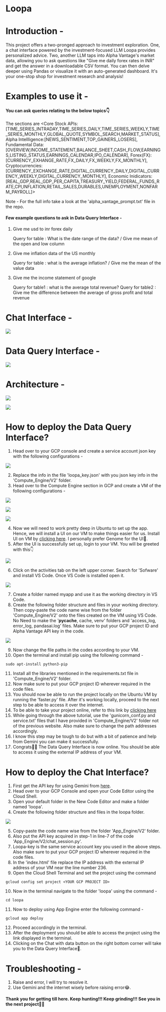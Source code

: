# Loopa

# Introduction - 
This project offers a two-pronged approach to investment exploration. One, a chat interface powered by the investment-focused LLM Loopa provides personalized advice. Two, another LLM taps into Alpha Vantage's market data, allowing you to ask questions like "Give me daily forex rates in INR" and get the answer in a downloadable CSV format. You can then delve deeper using Pandas or visualize it with an auto-generated dashboard. It's your one-stop shop for investment research and analysis!

# Examples to use it - 
#### You can ask queries relating to the below topics👇
The sections are <Core Stock APIs:[TIME_SERIES_INTRADAY,TIME_SERIES_DAILY,TIME_SERIES_WEEKLY,TIME_SERIES_MONTHLY,GLOBAL_QUOTE,SYMBOL_SEARCH,MARKET_STATUS],
Alpha Intellligence:[NEWS_SENTIMENT,TOP_GAINERS_LOSERS],
Fundamental Data:[OVERVIEW,INCOME_STATEMENT,BALANCE_SHEET,CASH_FLOW,EARNINGS,LISTING_STATUS,EARNINGS_CALENDAR,IPO_CALENDAR],
Forex(FX):[CURRENCY_EXHANGE_RATE,FX_DAILY,FX_WEEKLY,FX_MONTHLY],
Cryptocurrencies:[CURRENCY_EXCHANGE_RATE,DIGITAL_CURRENCY_DAILY,DIGITAL_CURRENCY_WEEKLY,DIGITAL_CURRENCY_MONTHLY],
Economic Inidicators:[REAL_GDP,REAL_GDP_PER_CAPITA,TREASURY_YIELD,FEDERAL_FUNDS_RATE,CPI,INFLATION,RETAIL_SALES,DURABLES,UNEMPLOYMENT,NONFARM_PAYROLL]>

Note - For the full info take a look at the 'alpha_vantage_prompt.txt' file in the repo.

#### Few example questions to ask in Data Query Interface - 
1. Give me usd to inr forex daily
 
     Query for table : What is the date range of the data? / Give me mean of the open and low column

2. Give me inflation data of the US monthly
 
     Query for table : what is the average inflation? / Give me the mean of the value data

3. Give me the income statement of google
 
     Query for table1 : what is the average total revenue?
     Query for table2 : Give me the difference between the average of gross profit and total revenue

# Chat Interface - 
![](Images/loopa-1.png)

# Data Query Interface - 
![](Images/loopa-2.png)

# Architecture - 
![](Images/archie-1.png)

![](Images/archie-2.png)

# How to deploy the Data Query Interface?
1. Head over to your GCP console and create a service account json key with the following configurations - 

![](Images/config-1.png)

2. Replace the info in the file 'loopa_key.json' with you json key info in the 'Compute_Engine/V2' folder.
3. Head over to the Compute Engine section in GCP and create a VM of the following configurations - 

![](Images/config-2.png)

![](Images/config-3.png)

![](Images/config-4.png)

4. Now we will need to work pretty deep in Ubuntu to set up the app. Hence, we will install a UI on our VM to make things easier for us. Install UI on VM by [clicking here](https://cloud.google.com/architecture/chrome-desktop-remote-on-compute-engine#gnome). I personally prefer Genome for the UI🫠.
5. After the UI is successfully set up, login to your VM. You will be greeted with this👇

![](Images/ui-1.png)

6. Click on the activities tab on the left upper corner. Search for 'Sofware' and install VS Code. Once VS Code is installed open it.

![](Images/vs-1.png)

7. Create a folder named myapp and use it as the working directory in VS Code.
8. Create the following folder structure and files in your working directory. Then copy-paste the code name wise from the folder 'Compute_Engine/V2' onto the files created on the VM using VS Code. No Need to make the '__pycache__, cache, venv' folders and 'access_log, error_log, pandasai.log' files. Make sure to put your GCP project ID and Alpha Vantage API key in the code. 

![](Images/folder-3.png)

9. Now change the file paths in the codes according to your VM.
10. Open the terminal and install pip using the following command - 
```
sudo apt-install python3-pip
```
11. Install all the libraries mentioned in the requirements.txt file in 'Compute_Engine/V2' folder.
12. Now make sure to put your GCP project ID wherever required in the code files.
13. You should now be able to run the project locally on the Ubuntu VM by running the 'faster.py' file. After it's working locally, proceed to the next step to be able to access it over the internet.
14. To be able to take your project online, refer to this link by [clicking here](https://www.slingacademy.com/article/deploying-fastapi-on-ubuntu-with-nginx-and-lets-encrypt/)
15. While going through the above tutorial, use the 'gunicorn_conf.py and service.txt' files that I have provided in 'Compute_Engine/V2' folder not of the previous website. Also make sure to change the path addresses accordingly.
16. I know this step may be tough to do but with a bit of patience and help from Gemini you can make it successfully.
17. Congrats🚀🚀 The Data Query Interface is now online. You should be able to access it using the external IP address of your VM.

# How to deploy the Chat Interface? 
1. First get the API key for using Gemini from [here](https://aistudio.google.com/app/apikey). 
2. Head over to your GCP Console and open your Code Editor using the Cloud Shell.
3. Open your default folder in the New Code Editor and make a folder named 'loopa'.
4. Create the following folder structure and files in the loopa folder. 

![](Images/ae-1.png)

5. Copy-paste the code name wise from the folder 'App_Engine/V2' folder.
6. Also put the API key acquired in step-1 in line-7 of the code 'App_Engine/V2/chat_session.py'. 
7. Loopa-key is the same service account key you used in the above steps. Also make sure to put your GCP project ID wherever required in the code files.
8. In the 'index.html' file replace the IP address with the external IP address of your VM near the line number 236.
9. Open the Cloud Shell Terminal and set the project using the command
```
gcloud config set project <YOUR GCP PROJECT ID>
```
10. Now in the terminal navigate to the folder 'loopa' using the command -
```
cd loopa
```
11. Now to deploy using App Engine enter the following command -
```
gcloud app deploy
```
12. Proceed accordingly in the terminal.
13. After the deployment you should be able to access the project using the link displayed in the terminal.
14. Clicking on the Chat with data button on the right bottom corner will take you to the Data Query Interface🫠.

# Troubleshooting - 
1. Raise and error, I will try to resolve it.
2. Use Gemini and the internet wisely before raising error😂.

#### Thank you for getting till here. Keep hunting!!! Keep grinding!!! See you in the next project🚀🚀













